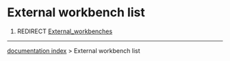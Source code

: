 # External workbench list
1.  REDIRECT [External\_workbenches](External_workbenches.md)

---
[documentation index](../README.md) > External workbench list
